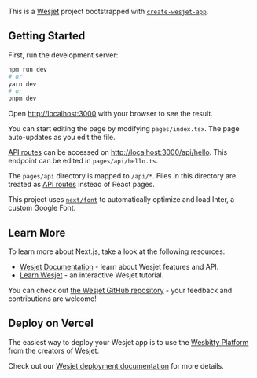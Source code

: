 This is a [Wesjet](https://wesbitty.org/product/wesjet/) project bootstrapped with [`create-wesjet-app`](https://github.com/wesbitty/wesjet/tree/automated/packages/create-wesjet-app).

## Getting Started

First, run the development server:

```bash
npm run dev
# or
yarn dev
# or
pnpm dev
```

Open [http://localhost:3000](http://localhost:3000) with your browser to see the result.

You can start editing the page by modifying `pages/index.tsx`. The page auto-updates as you edit the file.

[API routes](https://nextjs.org/docs/api-routes/introduction) can be accessed on [http://localhost:3000/api/hello](http://localhost:3000/api/hello). This endpoint can be edited in `pages/api/hello.ts`.

The `pages/api` directory is mapped to `/api/*`. Files in this directory are treated as [API routes](https://nextjs.org/docs/api-routes/introduction) instead of React pages.

This project uses [`next/font`](https://nextjs.org/docs/basic-features/font-optimization) to automatically optimize and load Inter, a custom Google Font.

## Learn More

To learn more about Next.js, take a look at the following resources:

- [Wesjet Documentation](https://wesbitty.org/product/wesjet/docs) - learn about Wesjet features and API.
- [Learn Wesjet](https://wesbitty.org/product/wesjet/learn) - an interactive Wesjet tutorial.

You can check out [the Wesjet GitHub repository](https://github.com/wesbitty/wesjet/) - your feedback and contributions are welcome!

## Deploy on Vercel

The easiest way to deploy your Wesjet app is to use the [Wesbitty Platform](https://wesbitty.org/new?utm_medium=default-template&filter=wesjet&utm_source=create-wesjet-app&utm_campaign=create-wesjet-app-readme) from the creators of Wesjet.

Check out our [Wesjet deployment documentation](https://wesbitty.org/product/wesjet/docs/deployment) for more details.
